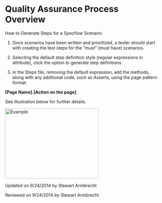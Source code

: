 ﻿Quality Assurance Process Overview
========================

How to Generate Steps for a Specflow Scenario

1)	Once scenarios have been written and prioritized, a tester should start with creating the test steps for the “must” (must have) scenarios. 

2)	Selecting the default step definition style (regular expressions in attribute), click the option to generate step definitions. 

3)	In the Steps file, removing the default expression, add the methods, along with any additional code, such as Asserts, using the page pattern format: 
<p><b>[Page Name].[Action on the page]</b>.</p> 

See illustration below for further details.  

<img src="../images/page_pattern_example.png" alt="Example" style="width:304px;height:228px"> 

<p class="updated">Updated on 9/24/2014 by Stewart Armbrecht</p>
<p class="reviewed">Reviewed on 9/24/2014 by Stewart Armbrecht</p>
